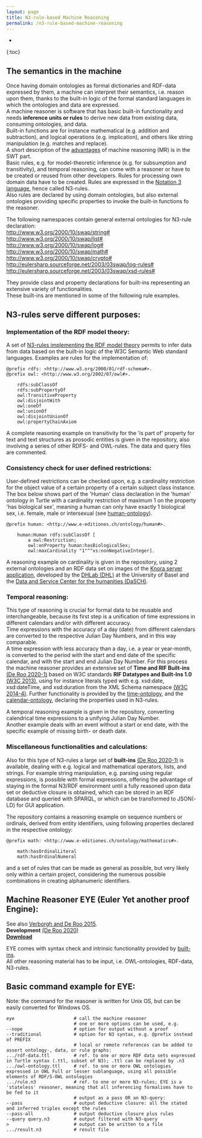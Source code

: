 ```yaml
---
layout: page
title: N3-rule-based Machine Reasoning
permalink: /n3-rule-based-machine-reasoning
---
```

* 
{:toc}

## The semantics in the machine
Once having domain ontologies as formal dictionaries and RDF-data expressed by them, a machine can interpret their semantics, i.e. reason upon them, thanks to the built-in logic of the formal standard languages in which the ontologies and data are expressed.  
A machine reasoner is software that has basic built-in functionality and needs **inference units or rules** to derive new data from existing data, consuming ontologies, and data.  
Built-in functions are for instance mathematical (e.g. addition and subtraction), and logical operations (e.g. implication), and others like string manipulation (e.g. matches and replace).  
A short description of the [advantages](/semantic-web-technology-advantages#machine-reasoning) of machine reasoning (MR) is in the SWT part.  
Basic rules, e.g. for model-theoretic inference (e.g. for subsumption and transitivity), and temporal reasoning, can come with a reasoner or have to be created or reused from other developers. Rules for processing own domain data have to be created.
Rules are expressed in the [Notation 3 language](/semantic-web-technology-introduction#notation-3-language), hence called N3-rules.  
Also rules are declared by using domain ontologies, but also external ontologies providing specific properties to invoke the built-in functions fo the reasoner.  

The following namespaces contain general external ontologies for N3-rule declaration:  
	<http://www.w3.org/2000/10/swap/string#>  
	<http://www.w3.org/2000/10/swap/list#>  
	<http://www.w3.org/2000/10/swap/log#>  
	<http://www.w3.org/2000/10/swap/math#>  
	<http://www.w3.org/2000/10/swap/crypto#>  
	<http://eulersharp.sourceforge.net/2003/03swap/log-rules#>  
	<http://eulersharp.sourceforge.net/2003/03swap/xsd-rules#>  


They provide class and property declarations for built-ins representing an extensive variety of functionalities.  
These built-ins are mentioned in some of the following rule examples.

## N3-rules serve different purposes:
### Implementation of the RDF model theory:
A set of [N3-rules implementing the RDF model theory](https://github.com/josd/eye/tree/master/reasoning/rpo) permits to infer data from data based on the built-in logic of the W3C Semantic Web standard languages.
Examples are rules for the implementation of:

```
@prefix rdfs: <http://www.w3.org/2000/01/rdf-schema#>.
@prefix owl: <http://www.w3.org/2002/07/owl#>.

	rdfs:subClassOf
	rdfs:subPropertyOf
	owl:TransitiveProperty
	owl:disjointWith
	owl:oneOf
	owl:unionOf
	owl:disjointUnionOf
	owl:propertyChainAxiom
```

A complete reasoning example on transitivity for the 'is part of' property for text and text structures as prosodic entities is given in the repository, also involving a series of other RDFS- and OWL-rules. The data and query files are commented.

### Consistency check for user defined restrictions:
User-defined restrictions can be checked upon, e.g. a cardinality restriction for the object value of a certain property of a certain subject class instance. The box below shows part of the 'Human' class declaration in the 'human' ontology in Turtle with a cardinality restriction of maximum 1 on the property 'has biological sex', meaning a human can only have exactly 1 biological sex, i.e. female, male or intersexual (see [human-ontology](https://github.com/nie-ine/Ontologies/blob/master/Nie-ontologies/Generic-ontologies/human.ttl)).

```
@prefix human: <http://www.e-editiones.ch/ontology/human#>.

	human:Human rdfs:subClassOf [
		a owl:Restriction;
		owl:onProperty human:hasBiologicalSex;
		owl:maxCardinality "1"^^xs:nonNegativeInteger].
```

A reasoning example on cardinality is given in the repository, using 2 external ontologies and an RDF data set on images of the [Knora server application](https://www.knora.org/), developed by the [DHLab (DHL)](https://dhlab.philhist.unibas.ch/en/home/) at the University of Basel and the [Data and Service Center for the humanities (DaSCH)](https://dasch.swiss/).

### Temporal reasoning:
This type of reasoning is crucial for formal data to be reusable and interchangeable, because its first step is a unification of time expressions in different calendars and/or with different accuracy.  
Time expressions with the accuracy of a day (date) from different calendars are converted to the respective Julian Day Numbers, and in this way comparable.  
A time expression with less accuracy than a day, i.e. a year or year-month, is converted to the period with the start and end date of the specific calendar, and with the start and end Julian Day Number.
For this process the machine reasoner provides an extensive set of **Time and RIF Built-ins** [(De Roo 2020-1)](https://raw.githubusercontent.com/josd/eye/master/eye-builtins.n3) based on W3C standards **RIF Datatypes and Built-Ins 1.0** [(W3C 2013)](https://www.w3.org/TR/rif-dtb/), using for instance literals typed with e.g. xsd:date, xsd:dateTime, and xsd:duration from the XML Schema namespace [(W3C 2014-4)](http://www.w3.org/2001/XMLSchema#).
Further functionality is provided by the [time-ontology](ontology/time), and the [calendar-ontology](ontology/calendar), declaring the properties used in N3-rules.

A temporal reasoning example is given in the repository, converting calendrical time expressions to a unifying Julian Day Number.  
Another example deals with an event without a start or end date, with the specific example of missing birth- or death date.

### Miscellaneous functionalities and calculations:
Also for this type of N3-rules a large set of **built-ins** [(De Roo 2020-1)](https://raw.githubusercontent.com/josd/eye/master/eye-builtins.n3) is available, dealing with e.g. logical and mathematical operators, lists, and strings.
For example string manipulation, e.g. parsing using regular expressions, is possible with formal expressions, offering the advantage of staying in the formal N3/RDF environment until a fully reasoned upon data set or deductive closure is obtained, which can be stored in an RDF database and queried with SPARQL, or which can be transformed to JSON(-LD) for GUI application.  

The repository contains a reasoning example on sequence numbers or ordinals, derived from entity identifiers, using following properties declared in the respective ontology:

```
@prefix math: <http://www.e-editiones.ch/ontology/mathematics#>.

	math:hasOrdinalLiteral  
	math:hasOrdinalNumeral  
```

and a set of rules that can be made as general as possible, but very likely only within a certain project, considering the numerous possible combinations in creating alphanumeric identifiers.

## Machine Reasoner EYE (Euler Yet another proof Engine):
See also [Verborgh and De Roo 2015](https://josd.github.io/Papers/EYE.pdf).  
**Development** [(De Roo 2020)](https://github.com/josd/eye)  
[**Download**](https://sourceforge.net/projects/eulersharp/files/eulersharp/)  
<!---http://eulersharp.sourceforge.net/2003/03swap/eye-owl2.html--->
EYE comes with syntax check and intrinsic functionality provided by [built-ins](https://raw.githubusercontent.com/josd/eye/master/eye-builtins.n3).  
All other reasoning material has to be input, i.e. OWL-ontologies, RDF-data, N3-rules.  

## Basic command example for EYE:

Note: the command for the reasoner is written for Unix OS, but can be easily converted for Windows OS.

```
eye                      # call the machine reasoner  
                         # one or more options can be used, e.g.  
--nope                   # option for output without a proof
--traditional            # option for N3 syntax, e.g. @prefix instead of PREFIX  
                         # local or remote references can be added to assert ontology-, data, or rule graphs:  
.../rdf-data.ttl         # ref. to one or more RDF data sets expressed in Turtle syntax (.ttl, subset of N3); .ttl can be replaced by .n3  
.../owl-ontology.ttl     # ref. to one or more OWL ontologies expressed in OWL Full or lesser sublanguage, using all possible elements of RDF/S-OWL ontologies  
.../rule.n3              # ref. to one or more N3-rules; EYE is a 'stateless' reasoner, meaning that all inferencing formalisms have to be fed to it  
                         # output as a pass OR an N3-query:  
--pass                   # output deductive closure: all the stated and inferred triples except the rules 
--pass-all               # output deductive closure plus rules  
--query query.n3         # output filtered with N3-query  
>                        # output can be written to a file
.../result.n3            # result file
```
